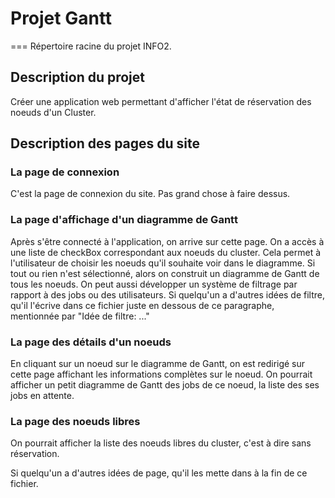 # Projet Gantt
===
Répertoire racine du projet INFO2.

## Description du projet
Créer une application web permettant d'afficher l'état de réservation des noeuds d'un Cluster.

## Description des pages du site

### La page de connexion
C'est la page de connexion du site. Pas grand chose à faire dessus.

### La page d'affichage d'un diagramme de Gantt
Après s'être connecté à l'application, on arrive sur cette page.
On a accès à une liste de checkBox correspondant aux noeuds du cluster. Cela permet à l'utilisateur de choisir les noeuds qu'il souhaite
voir dans le diagramme. Si tout ou rien n'est sélectionné, alors on construit un diagramme de Gantt de tous les noeuds.
On peut aussi développer un système de filtrage par rapport à des jobs ou des utilisateurs. Si quelqu'un a d'autres idées de filtre, qu'il l'écrive dans ce fichier juste en dessous de ce paragraphe, mentionnée par "Idée de filtre: ..."

### La page des détails d'un noeuds
En cliquant sur un noeud sur le diagramme de Gantt, on est redirigé sur cette page affichant les informations complètes sur le noeud.
On pourrait afficher un petit diagramme de Gantt des jobs de ce noeud, la liste des ses jobs en attente.

### La page des noeuds libres
On pourrait afficher la liste des noeuds libres du cluster, c'est à dire sans réservation.

Si quelqu'un a d'autres idées de page, qu'il les mette dans à la fin de ce fichier.